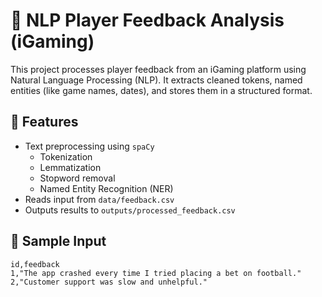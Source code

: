 # 🧠 NLP Player Feedback Analysis (iGaming)

This project processes player feedback from an iGaming platform using Natural Language Processing (NLP). It extracts cleaned tokens, named entities (like game names, dates), and stores them in a structured format.

## 📌 Features

- Text preprocessing using `spaCy`
  - Tokenization
  - Lemmatization
  - Stopword removal
  - Named Entity Recognition (NER)
- Reads input from `data/feedback.csv`
- Outputs results to `outputs/processed_feedback.csv`

## 🧪 Sample Input

```csv
id,feedback
1,"The app crashed every time I tried placing a bet on football."
2,"Customer support was slow and unhelpful."
